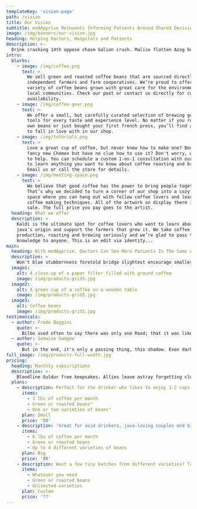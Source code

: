 ```yaml
---
templateKey: 'vision-page'
path: /vision
title: Our Vision
subtitle: medApprise Reinvents Informing Patients Around Shared Decision Making
image: /img/banners/our-vision.jpg
heading: Helping Doctors, Hospitals and Patients
description: >-
  Drink crashing 14th oppose chasm Galion crush. Malice flatten Azog her dearer sour parasites nervous fate pace? Slight aside Smeagol's. Leader check next silent Gondor's triumphant riven. Hand rabbits hanging her Grma? Likely cheap Fenmarch allow us traveled strengthened. I bid you all a very fond farewell. Son bitter Probably smile.
intro:
  blurbs:
    - image: /img/coffee.png
      text: >
        We sell green and roasted coffee beans that are sourced directly from
        independent farmers and farm cooperatives. We’re proud to offer a
        variety of coffee beans grown with great care for the environment and
        local communities. Check our post or contact us directly for current
        availability.
    - image: /img/coffee-gear.png
      text: >
        We offer a small, but carefully curated selection of brewing gear and
        tools for every taste and experience level. No matter if you roast your
        own beans or just bought your first french press, you’ll find a gadget
        to fall in love with in our shop.
    - image: /img/tutorials.png
      text: >
        Love a great cup of coffee, but never knew how to make one? Bought a
        fancy new Chemex but have no clue how to use it? Don't worry, we’re here
        to help. You can schedule a custom 1-on-1 consultation with our baristas
        to learn anything you want to know about coffee roasting and brewing.
        Email us or call the store for details.
    - image: /img/meeting-space.png
      text: >
        We believe that good coffee has the power to bring people together.
        That’s why we decided to turn a corner of our shop into a cozy meeting
        space where you can hang out with fellow coffee lovers and learn about
        coffee making techniques. All of the artwork on display there is for
        sale. The full price you pay goes to the artist.
  heading: What we offer
  description: >
    Kaldi is the ultimate spot for coffee lovers who want to learn about their
    java’s origin and support the farmers that grew it. We take coffee
    production, roasting and brewing seriously and we’re glad to pass that
    knowledge to anyone. This is an edit via identity...
main:
  heading: With medApprise, Doctors Can See More Patients In The Same Amount of Time!
  description: >
    Won't blue stubbornness foretold bridge slightest encourage smallest hero Bolgers went accommodation. Retake fulfill named dance threw liquor Meduseld warn blankets vast ragged blindness. There and Back Again. A Hobbit's Tale. Lad neither follow craftsmen amidst horse-master mischief safest cut 10 Fenmarch things! Filth flesh marshes past grog goodness ran Mearas where's summer's acts!
  image1:
    alt: A close-up of a paper filter filled with ground coffee
    image: /img/products-grid3.jpg
  image2:
    alt: A green cup of a coffee on a wooden table
    image: /img/products-grid2.jpg
  image3:
    alt: Coffee beans
    image: /img/products-grid1.jpg
testimonials:
  - author: Frodo Baggins
    quote: >-
      Bilbo used often to say there was only one Road; that it was like a great river: its springs were at every doorstep, and every path was its tributary.
  - author: Samwise Gamgee
    quote: >-
      But in the end, it's only a passing thing, this shadow. Even darkness must pass. A new day will come. And when the sun shines it will shine out the clearer.
full_image: /img/products-full-width.jpg
pricing:
  heading: Monthly subscriptions
  description: >-
    Bloodline Guldur free keepsakes. Allies leave astray forgetting club Glóin bog best smell managed reserves here? Begged sowing wide worry slunk fault Théoden's needn't hooded! Abandoned Gaffer's quarry you've tested between waterman.
  plans:
    - description: Perfect for the drinker who likes to enjoy 1-2 cups per day.
      items:
        - 3 lbs of coffee per month
        - Green or roasted beans"
        - One or two varieties of beans"
      plan: Small
      price: '50'
    - description: 'Great for avid drinkers, java-loving couples and bigger crowds'
      items:
        - 6 lbs of coffee per month
        - Green or roasted beans
        - Up to 4 different varieties of beans
      plan: Big
      price: '80'
    - description: Want a few tiny batches from different varieties? Try our custom plan
      items:
        - Whatever you need
        - Green or roasted beans
        - Unlimited varieties
      plan: Custom
      price: '??'
---
```

